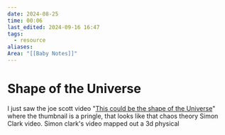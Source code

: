```yaml
---
date: 2024-08-25
time: 00:06
last_edited: 2024-09-16 16:47
tags:
  - resource
aliases: 
Area: "[[Baby Notes]]"
---
```

# Shape of the Universe
I just saw the joe scott video "[This could be the shape of the Universe](https://www.youtube.com/watch?v=-K8SUnnMd5w)" where the thumbnail is a pringle, that looks like that chaos theory Simon Clark video.
Simon clark's video mapped out a 3d physical
